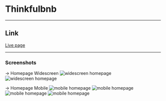 # Thinkfulbnb

----
## Link
[Live page](https://elizabethboterf.github.io/thinkfulbnb/)

---
### Screenshots
-> Homepage Widescreen
![widescreen homepage](https://user-images.githubusercontent.com/85326605/135698206-2ffed2cf-b3fe-4978-8b4d-a217d2d193f1.jpeg)
![widescreen homepage](https://user-images.githubusercontent.com/85326605/135698220-1689d143-f1b8-44c2-b887-6a3e580615dc.jpeg)


-> Homepage Mobile
![mobile homepage](https://user-images.githubusercontent.com/85326605/135698248-23320e01-8af1-4ca2-98a3-de59758e8e6a.jpeg)
![mobile homepage](https://user-images.githubusercontent.com/85326605/135698250-6db1f724-c8b3-47a7-a7c1-ea1957eb1381.jpeg)
![mobile homepage](https://user-images.githubusercontent.com/85326605/135698264-012bc65d-d797-4f00-87c4-41676158a30f.jpeg)
![mobile homepage](https://user-images.githubusercontent.com/85326605/135698413-2d509a1b-178e-4fa1-9367-8346f77a827a.jpeg)
